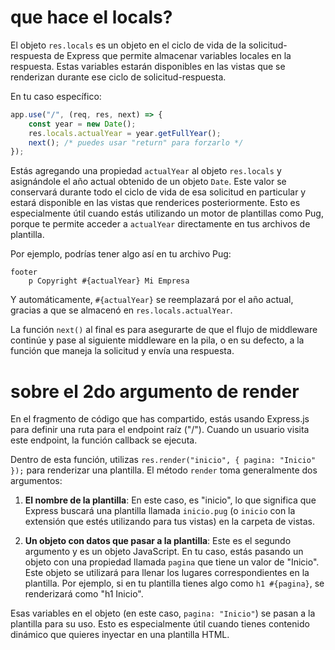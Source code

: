 # que hace el locals?

El objeto `res.locals` es un objeto en el ciclo de vida de la solicitud-respuesta de Express que permite almacenar variables locales en la respuesta. Estas variables estarán disponibles en las vistas que se renderizan durante ese ciclo de solicitud-respuesta.

En tu caso específico:

```javascript
app.use("/", (req, res, next) => {
    const year = new Date();
    res.locals.actualYear = year.getFullYear();
    next(); /* puedes usar "return" para forzarlo */
});
```

Estás agregando una propiedad `actualYear` al objeto `res.locals` y asignándole el año actual obtenido de un objeto `Date`. Este valor se conservará durante todo el ciclo de vida de esa solicitud en particular y estará disponible en las vistas que renderices posteriormente. Esto es especialmente útil cuando estás utilizando un motor de plantillas como Pug, porque te permite acceder a `actualYear` directamente en tus archivos de plantilla.

Por ejemplo, podrías tener algo así en tu archivo Pug:

```pug
footer
    p Copyright #{actualYear} Mi Empresa
```

Y automáticamente, `#{actualYear}` se reemplazará por el año actual, gracias a que se almacenó en `res.locals.actualYear`.

La función `next()` al final es para asegurarte de que el flujo de middleware continúe y pase al siguiente middleware en la pila, o en su defecto, a la función que maneja la solicitud y envía una respuesta.

# sobre el 2do argumento de render

En el fragmento de código que has compartido, estás usando Express.js para definir una ruta para el endpoint raíz ("/"). Cuando un usuario visita este endpoint, la función callback se ejecuta.

Dentro de esta función, utilizas `res.render("inicio", { pagina: "Inicio" });` para renderizar una plantilla. El método `render` toma generalmente dos argumentos:

1. **El nombre de la plantilla**: En este caso, es "inicio", lo que significa que Express buscará una plantilla llamada `inicio.pug` (o `inicio` con la extensión que estés utilizando para tus vistas) en la carpeta de vistas.

2. **Un objeto con datos que pasar a la plantilla**: Este es el segundo argumento y es un objeto JavaScript. En tu caso, estás pasando un objeto con una propiedad llamada `pagina` que tiene un valor de "Inicio". Este objeto se utilizará para llenar los lugares correspondientes en la plantilla. Por ejemplo, si en tu plantilla tienes algo como `h1 #{pagina}`, se renderizará como "h1 Inicio".

Esas variables en el objeto (en este caso, `pagina: "Inicio"`) se pasan a la plantilla para su uso. Esto es especialmente útil cuando tienes contenido dinámico que quieres inyectar en una plantilla HTML.